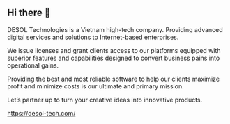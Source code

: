 ## Hi there 👋

DESOL Technologies is a Vietnam high-tech company. Providing advanced digital services and solutions to Internet-based enterprises.

We issue licenses and grant clients access to our platforms equipped with superior features and capabilities designed to convert business pains into operational gains.

Providing the best and most reliable software to help our clients maximize profit and minimize costs is our ultimate and primary mission.

Let’s partner up to turn your creative ideas into innovative products.

https://desol-tech.com/
